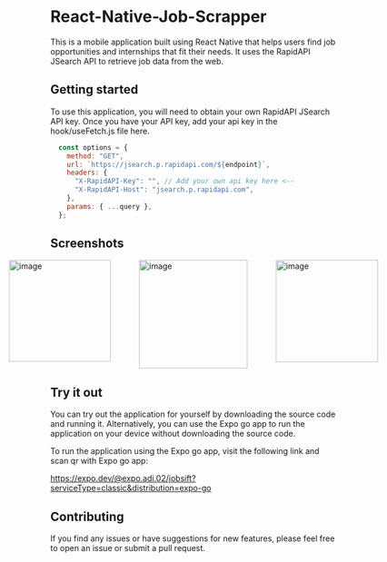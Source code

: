 # React-Native-Job-Scrapper

This is a mobile application built using React Native that helps users find job opportunities and internships that fit their needs. It uses the RapidAPI JSearch API to retrieve job data from the web.

## Getting started 

To use this application, you will need to obtain your own RapidAPI JSearch API key. Once you have your API key, add your api key in the hook/useFetch.js file here.

```javascript
  const options = {
    method: "GET",
    url: `https://jsearch.p.rapidapi.com/${endpoint}`,
    headers: {
      "X-RapidAPI-Key": "", // Add your own api key here <--
      "X-RapidAPI-Host": "jsearch.p.rapidapi.com",
    },
    params: { ...query },
  };
```

## Screenshots

<div style="display:flex; flex-direction:row; justify-content:center; gap:50px;">
  <img width="179" alt="image" src="https://user-images.githubusercontent.com/92062352/233835681-7ef90187-398d-4df5-83f6-fe6091a9f9a2.png">
  <img width="191" alt="image" src="https://user-images.githubusercontent.com/92062352/233836518-414171e0-dbcc-4ec7-9976-91c69a2f434b.png">
  <img width="180" alt="image" src="https://user-images.githubusercontent.com/92062352/233835639-cea8e4c8-7d8c-49da-8acc-bf471ba7de1e.png">
</div>

## Try it out

You can try out the application for yourself by downloading the source code and running it. 
Alternatively, you can use the Expo go app to run the application on your device without downloading the source code.

To run the application using the Expo go app, visit the following link and scan qr with Expo go app:

https://expo.dev/@expo.adi.02/jobsift?serviceType=classic&distribution=expo-go

## Contributing 

If you find any issues or have suggestions for new features, please feel free to open an issue or submit a pull request.


